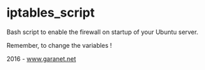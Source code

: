 # iptables_script
Bash script to enable the firewall on startup of your Ubuntu server.

Remember, to change the variables !

2016 - www.garanet.net

